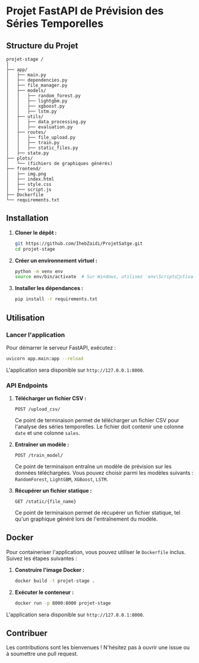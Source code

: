 
# Projet FastAPI de Prévision des Séries Temporelles

## Structure du Projet

```
projet-stage /
│
├── app/
│   ├── main.py
│   ├── dependencies.py
│   ├── file_manager.py
│   ├── models/
│   │   ├── random_forest.py
│   │   ├── lightgbm.py
│   │   ├── xgboost.py
│   │   ├── lstm.py
│   ├── utils/
│   │   ├── data_processing.py
│   │   ├── evaluation.py
│   ├── routes/
│   │   ├── file_upload.py
│   │   ├── train.py
│   │   ├── static_files.py 
│   ├── state.py 
├── plots/
│   └── (fichiers de graphiques générés)
├── frontend/
│   ├── img.png
│   ├── index.html
│   ├── style.css
│   ├── script.js
├── Dockerfile  
└── requirements.txt 
```

## Installation

1. **Cloner le dépôt :**

   ```bash
   git https://github.com/IhebZaidi/ProjetSatge.git
   cd projet-stage 
   ```

2. **Créer un environnement virtuel :**

   ```bash
   python -m venv env
   source env/bin/activate  # Sur Windows, utilisez `env\Scriptsctivate`
   ```

3. **Installer les dépendances :**

   ```bash
   pip install -r requirements.txt
   ```

## Utilisation

### Lancer l'application

Pour démarrer le serveur FastAPI, exécutez :

```bash
uvicorn app.main:app --reload
```

L'application sera disponible sur `http://127.0.0.1:8000`.

### API Endpoints

1. **Télécharger un fichier CSV :**

   ```
   POST /upload_csv/
   ```

   Ce point de terminaison permet de télécharger un fichier CSV pour l'analyse des séries temporelles. Le fichier doit contenir une colonne `date` et une colonne `sales`.

2. **Entraîner un modèle :**

   ```
   POST /train_model/
   ```

   Ce point de terminaison entraîne un modèle de prévision sur les données téléchargées. Vous pouvez choisir parmi les modèles suivants : `RandomForest`, `LightGBM`, `XGBoost`, `LSTM`.

3. **Récupérer un fichier statique :**

   ```
   GET /static/{file_name}
   ```

   Ce point de terminaison permet de récupérer un fichier statique, tel qu'un graphique généré lors de l'entraînement du modèle.

## Docker

Pour containeriser l'application, vous pouvez utiliser le `Dockerfile` inclus. Suivez les étapes suivantes :

1. **Construire l'image Docker :**

   ```bash
   docker build -t projet-stage .
   ```

2. **Exécuter le conteneur :**

   ```bash
   docker run -p 8000:8000 projet-stage 
   ```

L'application sera disponible sur `http://127.0.0.1:8000`.

## Contribuer

Les contributions sont les bienvenues ! N'hésitez pas à ouvrir une issue ou à soumettre une pull request.
